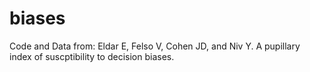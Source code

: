 # biases
Code and Data from: Eldar E, Felso V, Cohen JD, and Niv Y. A pupillary index of suscptibility to decision biases.  
